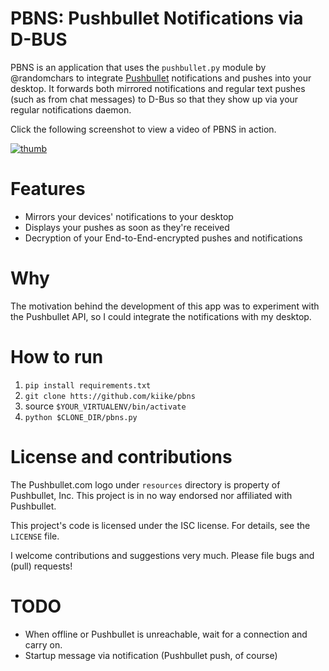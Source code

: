 # PBNS: Pushbullet Notifications via D-BUS

PBNS is an application that uses the `pushbullet.py` module by @randomchars to
integrate [Pushbullet](https://www.pushbullet.com) notifications and pushes
into your desktop. It forwards both mirrored notifications and regular text
pushes (such as from chat messages) to D-Bus so that they show up via your
regular notifications daemon.

Click the following screenshot to view a video of PBNS in action.

[![thumb](http://i.imgur.com/EdenPsl.jpg)](https://gfycat.com/ChillyMemorableBuck)

# Features

* Mirrors your devices' notifications to your desktop
* Displays your pushes as soon as they're received
* Decryption of your End-to-End-encrypted pushes and notifications


# Why

The motivation behind the development of this app was to experiment with the
Pushbullet API, so I could integrate the notifications with my desktop.


# How to run

1. `pip install requirements.txt`
2. `git clone htts://github.com/kiike/pbns`
3. source `$YOUR_VIRTUALENV/bin/activate`
4. `python $CLONE_DIR/pbns.py`

# License and contributions

The Pushbullet.com logo under `resources` directory is property of Pushbullet,
Inc. This project is in no way endorsed nor affiliated with Pushbullet.

This project's code is licensed under the ISC license. For details, see the
`LICENSE` file.

I welcome contributions and suggestions very much. Please file bugs and (pull)
requests!

# TODO

* When offline or Pushbullet is unreachable, wait for a connection and carry
on.
* Startup message via notification (Pushbullet push, of course)
